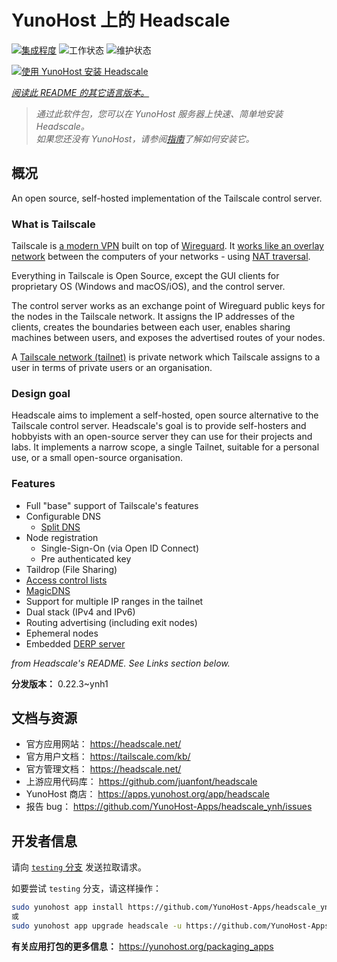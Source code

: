 <!--
注意：此 README 由 <https://github.com/YunoHost/apps/tree/master/tools/readme_generator> 自动生成
请勿手动编辑。
-->

# YunoHost 上的 Headscale

[![集成程度](https://dash.yunohost.org/integration/headscale.svg)](https://ci-apps.yunohost.org/ci/apps/headscale/) ![工作状态](https://ci-apps.yunohost.org/ci/badges/headscale.status.svg) ![维护状态](https://ci-apps.yunohost.org/ci/badges/headscale.maintain.svg)

[![使用 YunoHost 安装 Headscale](https://install-app.yunohost.org/install-with-yunohost.svg)](https://install-app.yunohost.org/?app=headscale)

*[阅读此 README 的其它语言版本。](./ALL_README.md)*

> *通过此软件包，您可以在 YunoHost 服务器上快速、简单地安装 Headscale。*  
> *如果您还没有 YunoHost，请参阅[指南](https://yunohost.org/install)了解如何安装它。*

## 概况

An open source, self-hosted implementation of the Tailscale control server.

### What is Tailscale

Tailscale is [a modern VPN](https://tailscale.com/) built on top of
[Wireguard](https://www.wireguard.com/).
It [works like an overlay network](https://tailscale.com/blog/how-tailscale-works/)
between the computers of your networks - using
[NAT traversal](https://tailscale.com/blog/how-nat-traversal-works/).

Everything in Tailscale is Open Source, except the GUI clients for proprietary OS
(Windows and macOS/iOS), and the control server.

The control server works as an exchange point of Wireguard public keys for the
nodes in the Tailscale network. It assigns the IP addresses of the clients,
creates the boundaries between each user, enables sharing machines between users,
and exposes the advertised routes of your nodes.

A [Tailscale network (tailnet)](https://tailscale.com/kb/1136/tailnet/) is private
network which Tailscale assigns to a user in terms of private users or an
organisation.

### Design goal

Headscale aims to implement a self-hosted, open source alternative to the Tailscale
control server.
Headscale's goal is to provide self-hosters and hobbyists with an open-source
server they can use for their projects and labs.
It implements a narrow scope, a single Tailnet, suitable for a personal use, or a small
open-source organisation.

### Features


- Full "base" support of Tailscale's features
- Configurable DNS
  - [Split DNS](https://tailscale.com/kb/1054/dns/#using-dns-settings-in-the-admin-console)
- Node registration
  - Single-Sign-On (via Open ID Connect)
  - Pre authenticated key
- Taildrop (File Sharing)
- [Access control lists](https://tailscale.com/kb/1018/acls/)
- [MagicDNS](https://tailscale.com/kb/1081/magicdns)
- Support for multiple IP ranges in the tailnet
- Dual stack (IPv4 and IPv6)
- Routing advertising (including exit nodes)
- Ephemeral nodes
- Embedded [DERP server](https://tailscale.com/blog/how-tailscale-works/#encrypted-tcp-relays-derp)

*from Headscale's README. See Links section below.*


**分发版本：** 0.22.3~ynh1
## 文档与资源

- 官方应用网站： <https://headscale.net/>
- 官方用户文档： <https://tailscale.com/kb/>
- 官方管理文档： <https://headscale.net/>
- 上游应用代码库： <https://github.com/juanfont/headscale>
- YunoHost 商店： <https://apps.yunohost.org/app/headscale>
- 报告 bug： <https://github.com/YunoHost-Apps/headscale_ynh/issues>

## 开发者信息

请向 [`testing` 分支](https://github.com/YunoHost-Apps/headscale_ynh/tree/testing) 发送拉取请求。

如要尝试 `testing` 分支，请这样操作：

```bash
sudo yunohost app install https://github.com/YunoHost-Apps/headscale_ynh/tree/testing --debug
或
sudo yunohost app upgrade headscale -u https://github.com/YunoHost-Apps/headscale_ynh/tree/testing --debug
```

**有关应用打包的更多信息：** <https://yunohost.org/packaging_apps>
